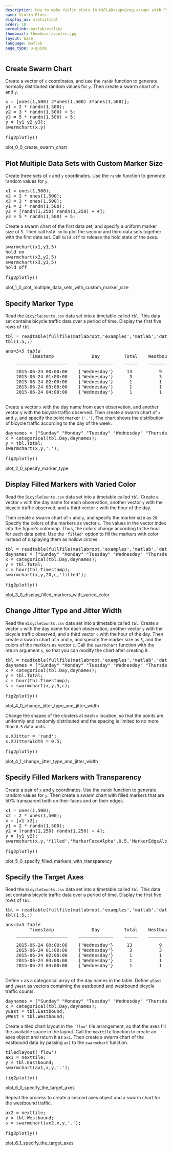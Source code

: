 ```yaml
---
description: How to make Violin plots in MATLAB<sup>&reg;</sup> with Plotly.
name: Violin Plots
display_as: statistical
order: 10
permalink: matlab/violin/
thumbnail: thumbnail/violin.jpg
layout: base
language: matlab
page_type: u-guide
---
```


## Create Swarm Chart

Create a vector of `x` coordinates, and use the `randn` function to generate normally distributed random values for `y`. Then create a swarm chart of `x` and `y`.

<pre class="mcode">
x = [ones(1,500) 2*ones(1,500) 3*ones(1,500)];
y1 = 2 * randn(1,500);
y2 = 3 * randn(1,500) + 5;
y3 = 5 * randn(1,500) + 5;
y = [y1 y2 y3];
swarmchart(x,y)

fig2plotly()
</pre>

plot_0_0_create_swarm_chart



<!--------------------- EXAMPLE BREAK ------------------------->

## Plot Multiple Data Sets with Custom Marker Size

Create three sets of `x` and `y` coordinates. Use the `randn` function to generate random values for `y`.

<pre class="mcode">
x1 = ones(1,500);
x2 = 2 * ones(1,500);
x3 = 3 * ones(1,500);
y1 = 2 * randn(1,500);
y2 = [randn(1,250) randn(1,250) + 4];
y3 = 5 * randn(1,500) + 5;
</pre>

Create a swarm chart of the first data set, and specify a uniform marker size of `5`. Then call `hold on` to plot the second and third data sets together with the first data set. Call `hold off` to release the hold state of the axes.

<pre class="mcode">
swarmchart(x1,y1,5)
hold on
swarmchart(x2,y2,5)
swarmchart(x3,y3,5)
hold off

fig2plotly()
</pre>

plot_1_0_plot_multiple_data_sets_with_custom_marker_size



<!--------------------- EXAMPLE BREAK ------------------------->

## Specify Marker Type

Read the `BicycleCounts.csv` data set into a timetable called `tbl`. This data set contains bicycle traffic data over a period of time. Display the first five rows of `tbl`. 

<pre class="mcode">
tbl = readtable(fullfile(matlabroot,'examples','matlab','data','BicycleCounts.csv'));
tbl(1:5,:)
</pre>


<pre class="codeoutput">ans=<span class="emphasis"><em>5×5 table</em></span>
         Timestamp              Day         Total    Westbound    Eastbound
    ___________________    _____________    _____    _________    _________

    2015-06-24 00:00:00    {'Wednesday'}     13          9            4    
    2015-06-24 01:00:00    {'Wednesday'}      3          3            0    
    2015-06-24 02:00:00    {'Wednesday'}      1          1            0    
    2015-06-24 03:00:00    {'Wednesday'}      1          1            0    
    2015-06-24 04:00:00    {'Wednesday'}      1          1            0    

</pre>


Create a vector `x` with the day name from each observation, and another vector y with the bicycle traffic observed. Then create a swarm chart of `x` and `y`, and specify the point marker `('.')`. The chart shows the distribution of bicycle traffic according to the day of the week.

<pre class="mcode">
daynames = ["Sunday" "Monday" "Tuesday" "Wednesday" "Thursday" "Friday" "Saturday"];
x = categorical(tbl.Day,daynames);
y = tbl.Total;
swarmchart(x,y,'.');

fig2plotly()
</pre>

plot_2_0_specify_marker_type



<!--------------------- EXAMPLE BREAK ------------------------->

## Display Filled Markers with Varied Color

Read the `BicycleCounts.csv` data set into a timetable called `tbl`. Create a vector `x` with the day name for each observation, another vector `y` with the bicycle traffic observed, and a third vector `c` with the hour of the day. 

Then create a swarm chart of `x` and `y`, and specify the marker size as `20`. Specify the colors of the markers as vector `c`. The values in the vector index into the figure's colormap. Thus, the colors change according to the hour for each data point. Use the `'filled'` option to fill the markers with color instead of displaying them as hollow circles. 

<pre class="mcode">
tbl = readtable(fullfile(matlabroot,'examples','matlab','data','BicycleCounts.csv'));
daynames = ["Sunday" "Monday" "Tuesday" "Wednesday" "Thursday" "Friday" "Saturday"];
x = categorical(tbl.Day,daynames);
y = tbl.Total;
c = hour(tbl.Timestamp);
swarmchart(x,y,20,c,'filled');

fig2plotly()
</pre>

plot_3_0_display_filled_markers_with_varied_color



<!--------------------- EXAMPLE BREAK ------------------------->

## Change Jitter Type and Jitter Width

Read the `BicycleCounts.csv` data set into a timetable called `tbl`. Create a vector `x` with the day name for each observation, another vector `y` with the bicycle traffic observed, and a third vector `c` with the hour of the day. Then create a swarm chart of `x` and `y`, and specify the marker size as `5`, and the colors of the markers as vector `c`. Call the `swarmchart` function with the return argument `s`, so that you can modify the chart after creating it. 

<pre class="mcode">
tbl = readtable(fullfile(matlabroot,'examples','matlab','data','BicycleCounts.csv'));
daynames = ["Sunday" "Monday" "Tuesday" "Wednesday" "Thursday" "Friday" "Saturday"];
x = categorical(tbl.Day,daynames);
y = tbl.Total;
c = hour(tbl.Timestamp);
s = swarmchart(x,y,5,c);

fig2plotly()
</pre>

plot_4_0_change_jitter_type_and_jitter_width

Change the shapes of the clusters at each `x` location, so that the points are uniformly and randomly distributed and the spacing is limited to no more than `0.5` data units.

<pre class="mcode">
s.XJitter = 'rand';
s.XJitterWidth = 0.5;

fig2plotly()
</pre>

plot_4_1_change_jitter_type_and_jitter_width



<!--------------------- EXAMPLE BREAK ------------------------->

## Specify Filled Markers with Transparency

Create a pair of `x` and `y` coordinates. Use the `randn` function to generate random values for `y`. Then create a swarm chart with filled markers that are 50% transparent both on their faces and on their edges.

<pre class="mcode">
x1 = ones(1,500);
x2 = 2 * ones(1,500);
x = [x1 x2];
y1 = 2 * randn(1,500);
y2 = [randn(1,250) randn(1,250) + 4];
y = [y1 y2];
swarmchart(x,y,'filled','MarkerFaceAlpha',0.5,'MarkerEdgeAlpha',0.5)

fig2plotly()
</pre>

plot_5_0_specify_filled_markers_with_transparency



<!--------------------- EXAMPLE BREAK ------------------------->

## Specify the Target Axes

Read the `BicycleCounts.csv` data set into a timetable called `tbl`. This data set contains bicycle traffic data over a period of time. Display the first five rows of `tbl`. 

<pre class="mcode">
tbl = readtable(fullfile(matlabroot,'examples','matlab','data','BicycleCounts.csv'));
tbl(1:5,:)
</pre>


<pre class="codeoutput">ans=<span class="emphasis"><em>5×5 table</em></span>
         Timestamp              Day         Total    Westbound    Eastbound
    ___________________    _____________    _____    _________    _________

    2015-06-24 00:00:00    {'Wednesday'}     13          9            4    
    2015-06-24 01:00:00    {'Wednesday'}      3          3            0    
    2015-06-24 02:00:00    {'Wednesday'}      1          1            0    
    2015-06-24 03:00:00    {'Wednesday'}      1          1            0    
    2015-06-24 04:00:00    {'Wednesday'}      1          1            0    

</pre>


Define `x` as a categorical array of the day names in the table. Define `yEast` and `yWest` as vectors containing the eastbound and westbound bicycle traffic counts.

<pre class="mcode">
daynames = ["Sunday" "Monday" "Tuesday" "Wednesday" "Thursday" "Friday" "Saturday"];
x = categorical(tbl.Day,daynames);
yEast = tbl.Eastbound;
yWest = tbl.Westbound;
</pre>

Create a tiled chart layout in the `'flow'` tile arrangement, so that the axes fill the available space in the layout. Call the `nexttile` function to create an axes object and return it as `ax1`. Then create a swarm chart of the eastbound data by passing `ax1` to the `swarmchart` function.

<pre class="mcode">
tiledlayout('flow')
ax1 = nexttile;
y = tbl.Eastbound;
swarmchart(ax1,x,y,'.');

fig2plotly()
</pre>

plot_6_0_specify_the_target_axes

Repeat the process to create a second axes object and a swarm chart for the westbound traffic.

<pre class="mcode">
ax2 = nexttile;
y = tbl.Westbound;
s = swarmchart(ax2,x,y,'.');

fig2plotly()
</pre>

plot_6_1_specify_the_target_axes



<!--------------------- EXAMPLE BREAK ------------------------->

